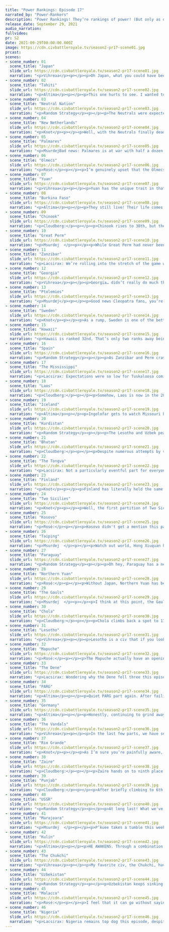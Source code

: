```yaml
---
title: "Power Rankings: Episode 17"
narrated_by: "Power-Rankers"
description: "Power Rankings! They’re rankings of power! (But only as of the instant of the end of the previous episode, as these are not meant to be future predictions!) Power Rankings!"
release_date: September 29, 2021
audio_narration:
fullvideo:
pr: S2
date: 2021-09-29T00:00:00.000Z
image: https://cdn.civbattleroyale.tv/season2-pr17-scene01.jpg
prcast:
scenes:
- scene_number: 01
  scene_title: "Japan"
  slide_url: https://cdn.civbattleroyale.tv/season2-pr17-scene01.jpg
  narration: "<p>Vihreaa</p><p></p><p>Oh Japan, what you could have been. With the move that nobody could have seen coming, they decided to not settle their home island chain, but instead settle in Manchuria. While there are those who may consider this a colossal blunder, it was all a part of Kakuei’s plan. Unfortunately for Japan, Kakuei is very bad at math. This led to Japan being split for the most part for most of its history, and as they say, united we stand, divided we fall, and the rest is history.</p>"
- scene_number: 02
  scene_title: "Tahiti"
  slide_url: https://cdn.civbattleroyale.tv/season2-pr17-scene02.jpg
  narration: "<p>Altima</p><p></p><p>This one hurts to see. I wanted to see how Tahiti’s UA would mess up an endgame map, with its reduced size granting more potential for nonsense. They almost certainly would never have accomplished any more than they did in this timeline, but it would have been funny to see. Pour one out for the Pink Party Pals, something fruity and sweet while gazing longingly at a beach and dreaming of things that never were to be.</p>"
- scene_number: 03
  scene_title: "Neutral Nation"
  slide_url: https://cdn.civbattleroyale.tv/season2-pr17-scene03.jpg
  narration: "<p>Random Strategy</p><p></p><p>The Neutrals were expected to do well, being ranked initially at 4th, having a large amount of land to settle and good natural barriers. Unfortunately, they failed to live up to their potential. They were so isolated that they did have plenty of time to build as many settlers as they wanted; the problem was that that number was 0. By the time they finally got round to it, other civs such as the New Netherland, the Dene, Iceland and even Mississippi were colonising Neutral territory. Despite cheating in a few anachronistic musketmen, Neutral territory was eventually reduced to just their main city of Niagara (their useless tiny citadelled capital was captured by New Netherlands, which then later became THEIR replacement capital). As a city state, they did successfully repel an invasion by the now-also-rumped New Netherlands. Unfortunately, in this part the Vandals decided they wanted to finish off the New Netherlands. And, in what is a common fate of neutral nations, the Vandals simply rolled through the Neutrals to get to their actual target.</p>"
- scene_number: 04
  scene_title: "New Netherlands"
  slide_url: https://cdn.civbattleroyale.tv/season2-pr17-scene04.jpg
  narration: "<p>Knot</p><p></p><p>Well, with the Neutrals finally dead and gone, New Netherlands now gets to hold the title of longest eastern American rump! I hope they enjoy this new position, and I’m sure they’re going to live a long illustrious life on the cylinder to rival the Neutral’s reign as king rump!</p><p></p><p>Wait, what’s the exact opposite of what I just said? An instant fiery death due to Vandal encroachment? Yeah, let’s go with that instead.</p>"
- scene_number: 05
  scene_title: "Palmares"
  slide_url: https://cdn.civbattleroyale.tv/season2-pr17-scene05.jpg
  narration: "<p>MsurdejBad news: Palmares is at war with half a dozen countries, have next to no production or army, and are one Marajoara sneeze away from being eliminated.</p><p>Good news: five of those countries are nowhere near Zumbi, and the only one that is the Olmecs, who also suck.</p>"
- scene_number: 06
  scene_title: "Olmecs"
  slide_url: https://cdn.civbattleroyale.tv/season2-pr17-scene06.jpg
  narration: "<p>Rosé:</p><p></p><p>I’m genuinely upset that the Olmecs are still alive. So many civs that have actually impacted the game or at least did something, anything at all, lived longer. The olmecs have not made a single good move this entire game, and yet somehow they still manage to not die. Rio grande please come down to central america and do it to ‘em.</p>"
- scene_number: 07
  scene_title: "Yuan"
  slide_url: https://cdn.civbattleroyale.tv/season2-pr17-scene07.jpg
  narration: "<p>Vihreaa</p><p></p><p>Yuan has the unique trait in that it actually cannot die. Yes, you heard that right. </p><p>Now… while they may not actually be impervious to death, they are much harder to kill than any other rump should be. Due to some mumbo jumbo that I don’t know the specifics on, Yuan’s last city cannot be captured. It is literally like next-level border gore, when your entire city is just within another nation's territory.</p>"
- scene_number: 08
  scene_title: "Burkina Faso"
  slide_url: https://cdn.civbattleroyale.tv/season2-pr17-scene08.jpg
  narration: "<p>Altima</p><p></p><p>They still live! Their life comes down to the incompetence of others, but they still live! And better still, the Food Bug has visited their capital and delivered a blessing of population. Good part for this one-city runt civ.</p>"
- scene_number: 09
  scene_title: "Chinook"
  slide_url: https://cdn.civbattleroyale.tv/season2-pr17-scene09.jpg
  narration: "<p>Cloudberg:</p><p></p><p>Chinook rises to 38th, but they still only have six land tiles between two cities. I swear to god they’d better not sneak into Cycle 2 like this.</p>"
- scene_number: 10
  scene_title: "Great Perm"
  slide_url: https://cdn.civbattleroyale.tv/season2-pr17-scene10.jpg
  narration: "<p>Msurdej  </p><p></p><p>While Great Perm had never been that great in my opinion, they’ve definitely fallen from whatever they called grace before. The soviet bear, long asleep, has woken up and taken a large bite out of Stephen’s empire. Now with two cities, and less production/troops than Hawai’i, Puny Perm will be lucky to have Uzbek peacekeepers protect it long enough to survive until the end game.</p>"
- scene_number: 11
  scene_title: "Zanzibar"
  slide_url: https://cdn.civbattleroyale.tv/season2-pr17-scene11.jpg
  narration: "<p>Lacsirax: We’re rolling into the stretch of the game where all the civs that have sat around doing nothing for fifteen episodes finally face the consequences of their unadventurousness. More than any other civ, Zanzibar had stealthed their way unnoticed through this game - did you realise that the Chola invasion marked the first time a Zanzibari city had ever changed hands? Still, Raja Raja’s invasion of Zanzibar was decisive, leaving them with two cities - an Arabian town they managed to capture against all odds (the only non Zanzibar-founded city they have ever conquered), and an Antarctic capital. I am personally holding onto the hope that Zanzibar huddles back inside their invisibility cloak now; it’d be fun to finally see a civ starting in Antarctica when we come to Endgame.</p>"
- scene_number: 12
  scene_title: "Georgia"
  slide_url: https://cdn.civbattleroyale.tv/season2-pr17-scene12.jpg
  narration: "<p>Vihreaa</p><p></p><p>Georgia… didn’t really do much this part. But then again, do they really do much in any part? These questions aren’t important. But what is important is the fact that George is still alive and kicking, that is unleast any of their neighbors want that to be otherwise. Despite this, Georgian’s hearts are strong, as they are gambling that they will somehow be able to turn this around if they make it to Endgame.</p>"
- scene_number: 13
  scene_title: "Ptolemies"
  slide_url: https://cdn.civbattleroyale.tv/season2-pr17-scene13.jpg
  narration: "<p>Msurdej</p><p></p><p>Good news Cleopatra fans, you’re not dead! Yes, despite the best efforts of Malacca, the generous Kulin have seemed to have parked a tank right on the city of Lindi, preventing Malacca from capturing it without causing a massive war. This is great news to Cleopatra, but basically makes her continued living not anyone’s choice but Barak’s.</p>"
- scene_number: 14
  scene_title: "Sweden"
  slide_url: https://cdn.civbattleroyale.tv/season2-pr17-scene14.jpg
  narration: "<p>Knot</p><p></p><p>As a rump, Sweden is one of the better ones since they have two cities and one of them is in an icy tundra far from civilization. This would matter more if we weren’t in the era of paratroopers, but hey, if they continue to survive, I think they’d have an endgame start in Siberia which would be one of the worst starts you could ask for and that’d be very funny, so I’m rooting for them.</p>"
- scene_number: 15
  scene_title: "Hawaii"
  slide_url: https://cdn.civbattleroyale.tv/season2-pr17-scene15.jpg
  narration: "<p>Hawaii is ranked 32nd. That’s only two ranks away being in the top half of all civs, alive and dead, and by some distance their record rank. As of this episode, they’ve officially outlived Tahiti. And if all that ain’t success for the Polynesian pipsqueaks, your expectations are far too high.</p>"
- scene_number: 16
  scene_title: "Spain"
  slide_url: https://cdn.civbattleroyale.tv/season2-pr17-scene16.jpg
  narration: "<p>Random Strategy</p><p></p><p>As Zanzibar and Perm crash down from mid-tier to rump-tier, Spain (as well as a bunch of other civs) gain 2 ranks. The only interesting thing I could find to say about Spain is that they are the only civ that would lose a city to Sweden.</p>"
- scene_number: 17
  scene_title: "The Mississippi"
  slide_url: https://cdn.civbattleroyale.tv/season2-pr17-scene17.jpg
  narration: "<p>Lacsirax: Expectations were so low for Tuskaloosa coming into this part that he actually managed to increase the Mississippi’s ranking by 2 just by not dying. Granted they’ve only the four cities left, and the Dene are still officially at war with them, but as long as they keep open borders with the Paraguayan peace force they’re not really under any further threat. That is until the Vandals invade - their eastern border isn’t defended at all. Despite clinging onto a top 30 rank, I still don’t see Tuskaloosa joining us in Endgame.</p>"
- scene_number: 18
  scene_title: "Laos"
  slide_url: https://cdn.civbattleroyale.tv/season2-pr17-scene18.jpg
  narration: "<p>Cloudberg:</p><p></p><p>Somehow, Laos is now in the 20s. No, they haven’t suddenly made a comeback, we’re just at the point where rumps are making it into the 20s. Everyone below them is either worse or in greater danger of dying. That said, if any of their neighbors realize that Laos is still alive, they’re beyond fucked.</p>"
- scene_number: 19
  scene_title: "Iceland"
  slide_url: https://cdn.civbattleroyale.tv/season2-pr17-scene19.jpg
  narration: "<p>Altima</p><p></p><p>Ingolofar gets to watch Missouri burn in the very same grave they dug his dreams of empire. This is more comfort than runts normally get.</p>"
- scene_number: 20
  scene_title: "Kurdistan"
  slide_url: https://cdn.civbattleroyale.tv/season2-pr17-scene20.jpg
  narration: "<p>Random Strategy</p><p></p><p>The Lesotho and Uzbek peacekeepers aren't doing as well as they used to, as Kurdistan is now down to 4 cities. Fortunately Zaire now has a new distraction in the 2 Sicilies to take their mind off of Kurdistan. Kurdistan has also unlocked their UU infantry: the Peshmerga. It has double movement in Hills and may cross Mountains. When attacking into rough terrain, it deals additional damage to all adjacent enemies also in rough terrain. That is probably useless against Zaire but at least it's something.</p>"
- scene_number: 21
  scene_title: "Bhutan"
  slide_url: https://cdn.civbattleroyale.tv/season2-pr17-scene21.jpg
  narration: "<p>Cloudberg:</p><p></p><p>Despite numerous attempts by various neighbors to kill Bhutan, they’re still here, and despite the outbreak of another war they’ve risen 3 ranks to 26th. Lesothan “Peacekeepers” may be invading Thimphu, but if Punjab couldn’t take the city then I don’t see how Lesotho can. All around the power rankers are really not worried about Bhutan at this point.</p>"
- scene_number: 22
  scene_title: "The Tongva"
  slide_url: https://cdn.civbattleroyale.tv/season2-pr17-scene22.jpg
  narration: "<p>Lacsirax: Not a particularly eventful part for everyone’s favourite ‘not-quite-a-rump-state’. The odds of a Blackfoot-esque breakout hit zero a few episodes ago. But I’m sure Toypurina’s just glad to still be here.</p>"
- scene_number: 23
  scene_title: "Finland"
  slide_url: https://cdn.civbattleroyale.tv/season2-pr17-scene23.jpg
  narration: "<p>Knot</p><p></p><p>Finland has literally held the same rank the past five parts, and frankly, that says more about their position than any write-up ever could.</p>"
- scene_number: 24
  scene_title: "Two Sicilies"
  slide_url: https://cdn.civbattleroyale.tv/season2-pr17-scene24.jpg
  narration: "<p>Knot</p><p></p><p>Well, the first partition of Two Sicilies wasn’t quite what Germany wanted, so they decided to invite Zaire and start the second partition of Two Sicilies! This, as you might have guessed, is very bad for Ferdinand. With no more mountains to protect them, and a more open battlefield, this second partition has the potential to be far more devastating, and they likely won’t even have a middle eastern colony to hide in if the war goes really bad. That said, Two Sicilies is nothing if not good at making meat grinders, so it’s not gonna be easy for Germany to gain anything, but the question is not “can Two Sicilies win this war” and much more likely “How much can Two Sicilies avoid losing in this war?”</p>"
- scene_number: 25
  scene_title: "Kosovo"
  slide_url: https://cdn.civbattleroyale.tv/season2-pr17-scene25.jpg
  narration: "<p>Rosé:</p><p></p><p>Kosovo didn't get a mention this part for better or for worse. Kosovo certainly isn't in a super bad position compared to some of the other powers around its rank, hell it could viably take some states to make sort of a mini empire, but i don't see them going much further than that. On the bright side, it seems increasingly likely that they'll make it to endgame because of their position. The Anatolian terrain is notoriously rough to navigate, meaning that all assaults into the region would have to go through the south (which isn't exactly a viable option), or through the sea, and we all know how well the AI does at that.</p>"
- scene_number: 26
  scene_title: "Taiping"
  slide_url: https://cdn.civbattleroyale.tv/season2-pr17-scene26.jpg
  narration: "<p>Msurdej  </p><p></p><p>Watch out world, Hong Xiuquan has nukes! Yes, the lil’ brother of Jesus Christ has split the atom, and now he can use it to split open the armies of his enemies. But he should be cautious, as Northern Yuan could flatten him with their army. It’s hard to say what move Taiping could make outside of an alliance, so their best move may be to wait for the Endgame.</p>"
- scene_number: 27
  scene_title: "Paraguay"
  slide_url: https://cdn.civbattleroyale.tv/season2-pr17-scene27.jpg
  narration: "<p>Random Strategy</p><p></p><p>Oh hey, Paraguay has a new neighbour from down under. Paraguay is helping them slightly with their invasion by peacekeeping in their new gains. That's probably a good thing overall since it is a big distraction for Marajoara, which therefore increases Paraguay's life expectancy. Unfortunately, all this peacekeeping is taking its toll on the Paraguayan economy. With -1168 gpt, Paraguay's science budget has been gutted down to 138 effective science per turn. That's utterly terrible. That's comparable with Sweden or the Olmecs and means they probably won't even make it to the information era. They desperately need to retire the useless peacekeepers in places like Quebec or Indonesia to try and salvage some science.</p>"
- scene_number: 28
  scene_title: "Northern Yuan"
  slide_url: https://cdn.civbattleroyale.tv/season2-pr17-scene28.jpg
  narration: "<p>Rosé:</p><p></p><p>Without Japan, Northern Yuan has become confined between the greater powers of the world, and taking Korea and maybe China are their only possible outs. After that, Northern Yuan is stuck between 3 potentially top ten powers: PARG, Malacca, and Chukchi. Parg is the only neighbor I could see Northern Yuan maybe beating, but vs Chukchi or Malacca is an elimination waiting to happen. Sorry Northern Yuan, maybe you shoulda broken the tradition of far eastern Siberian civs idling for eternity</p>"
- scene_number: 29
  scene_title: "The Gauls"
  slide_url: https://cdn.civbattleroyale.tv/season2-pr17-scene29.jpg
  narration: "<p>Msurdej  </p><p></p><p>I think at this point, the Gauls have three options: A) Work with somebody and double/triple team Germany, get a decisive win before going into Endgame. B) Hunk down and go into Endgame ready to eliminate nearby rivals quickly. C) Die. All in all, not a great set of plans, but considering how Vercingetorix has been able to stay in the top 20 for most of the game, that's impressive.</p>"
- scene_number: 30
  scene_title: "Chola"
  slide_url: https://cdn.civbattleroyale.tv/season2-pr17-scene30.jpg
  narration: "<p>Cloudberg:</p><p></p><p>Chola climbs back a spot to 17th after surprisingly failing to die in the war with Punjab. Chola came out of the conflict battered but far from bowed, and they took enough cities from Zanzibar to offset the ones they lost to Punjab (although numerous core cities were damaged severely and will take some time and effort to rebuild). That now marks two times that Punjab has failed to kick Chola off the Indian subcontinent, and each time this occurs, our confidence that Chola will make to to Cycle 2 grows.</p>"
- scene_number: 31
  scene_title: "Lesotho"
  slide_url: https://cdn.civbattleroyale.tv/season2-pr17-scene31.jpg
  narration: "<p>Vihreaa</p><p></p><p>Lesotho is a civ that if you look at them in a vacuum, they’re looking pretty good. Solid cities, good army, all that fun stuff. They problem that they face is that they are cornered off and essentially only have one neighbor, Zaire, a much stronger power. Past that is Nigeria, who is living in the year 3021. Perhaps a coalition war of Lesotho and Nigeria against Zaire could shake things up in Africa.</p>"
- scene_number: 32
  scene_title: "Mapuche"
  slide_url: https://cdn.civbattleroyale.tv/season2-pr17-scene32.jpg
  narration: "<p>Rosé:</p><p></p><p>The Mapuche actually have an opening to take on their infinitely more successful sister nation Marajoara. With the Kulin backdoor squad finally arriving in South America Mapuche is in the prime position where it can pick a side to determine the fate of South America. Given that all Marajorian hands are on deck with either preventing a Kulin invasion or cleaning nuclear waste, a Mapuche invasion into Brazil would be laughably one-sided. Alternatively, Mapuche could push against Kulin into the pacific, though i feel that would just result in Kulin getting more South American holdings. Either way, Mapuche needs to pick a side, and if they do so correctly, they would be back in contention for being a world power</p>"
- scene_number: 33
  scene_title: "The Dene"
  slide_url: https://cdn.civbattleroyale.tv/season2-pr17-scene33.jpg
  narration: "<p>Lacsirax: Wondering why the Dene fell three this episode? Well, so am I, to be honest, given their conquest of the Mississippi went fairly swimmingly, with only four cities remaining under Tuskaloosa’s grasp, protected only by peacekeepers. I suppose their stats aren’t particularly exemplary, but they do outclass their only real rivals Rio Grande on production, and while the Chukchi’s stats run rings around them, a quick look at the border reveals Thanadelthur is far more prepared for a war than Lawtiliwadlin on that front. We’ll chalk this up to course correction from a hype bump last episode, but frankly I do expect to see the Dene rise further as we near Endgame. And hey, 14 is still certainly higher than 52, the rank we gave them in Part 0.</p>"
- scene_number: 34
  scene_title: "PARG"
  slide_url: https://cdn.civbattleroyale.tv/season2-pr17-scene34.jpg
  narration: "<p>Altima</p><p></p><p>Quiet PARG part again. After failing to hop in on the Soviet’s Permesian slaughter, Kolchak now borders the significantly more advanced Red Russians on Lenin’s terms, rather than his own. Still, the food bug has helped him catch up in a number of important ways. Production, troop count, effective science… If Lenin declared right now, Lenin likely wins - power armor against armored trains is no contest. But if Kolchak can bide his time, he stands to catch up.</p>"
- scene_number: 35
  scene_title: "Germany"
  slide_url: https://cdn.civbattleroyale.tv/season2-pr17-scene35.jpg
  narration: "<p>Altima</p><p></p><p>Honestly, continuing to grind away at the Italians forever until they die while better options for conquest exist is entirely in character for Kaiser Wilhelm. Still not a particularly productive use of his time, but he’s making progress at least. While the wars have been slow going because All Alps Are Assholes, the progress made in the last war seems to have been enough of a turning point to make Wilhelm’s raw force advantage count enough to maybe actually break through this time. Airpower stands to be a huge part of this war- the Sicilians have like two planes, and the Germans have a bunch, and as a consequence half of Sicily is in the red. Hopefully, this time Lil’ Willy will actually finish what he started so many episodes ago.</p>"
- scene_number: 36
  scene_title: "The Vandals"
  slide_url: https://cdn.civbattleroyale.tv/season2-pr17-scene36.jpg
  narration: "<p>Vihreaa</p><p></p><p>In the last few parts, we have seen the Vandals and their cross oceanic empire fall from grace. After losing just about all of their Caribbean holdings to Marajoara, the Vandals have been having difficulty bouncing back. Without particularly strong stats in any one area (except you, number of trade routes) the Vandals will have to rely on their exemplary ability to conduct naval invasions to gain more ground in the game.</p>"
- scene_number: 37
  scene_title: "Rio Grande"
  slide_url: https://cdn.civbattleroyale.tv/season2-pr17-scene37.jpg
  narration: "<p>Knot</p><p></p><p>As I’m sure you’re painfully aware, Rio Grande cannot lose most of their empire at this point. We’re basically assured that Rio Grande is going to survive into endgame and the question is just how much can they gain before that happens? So far, the answer has been “not quite as much as expected.” After the good, but not excellent, war with the Mississipi, and the decent, but not great, war with Marajoara, Rio Grande hasn’t done much. They’ve certainly expanded, but not quite as much as fans of the big hat bois might have wanted from a civ of their caliber. The downside of a Rio Grande war is very little, so declaring wars on literally any civ surrounding them (Dene, Chukchi, Marajoara, even Tongva) should be their modus operandi before the game resets, and they get yanked down to the real world with everyone else. But I guess that’d require the civ to realize that it's cheating, and civ AI this season has been full of ocean civs not knowing how to build boats, so I should prolly temper my expectations.</p>"
- scene_number: 38
  scene_title: "Zaire"
  slide_url: https://cdn.civbattleroyale.tv/season2-pr17-scene38.jpg
  narration: "<p>Cloudberg:</p><p></p><p>Zaire hands on to ninth place, but other civs are really starting to overtake them in the stats, where they’ve fallen to 13th. Several civs are opening up serious tech leads over them, they’re well behind in production, and despite being one of the first civs to carpet, their production of additional units is fizzling out. However, they have finally made progress against Kurdistan after breaking through the wall of Uzbek peacekeepers, gaining them several new cities, and it wouldn’t surprise us if they took the capital or even eliminated Kurdistan in the next couple episodes. But whether it will be enough to increase their ranking remains to be seen.</p>"
- scene_number: 39
  scene_title: "Punjab"
  slide_url: https://cdn.civbattleroyale.tv/season2-pr17-scene39.jpg
  narration: "<p>Cloudberg:</p><p></p><p>After briefly climbing to 6th, Punjab falls back to 8th, although the reason for this is unclear. Punjab gained several cities from Chola this episode, but part of the reason for this devaluation might be the fact that they should have gained many more: the majority of the cities that they flipped ended the war back in Cholan hands. However, Punjab fans do have a source of optimism in Punjab’s tech path, which is putting it in competition only with Rio Grande in a race to get to the overpowered space wonders on the technical side of the tech tree.</p>"
- scene_number: 40
  scene_title: "USSR"
  slide_url: https://cdn.civbattleroyale.tv/season2-pr17-scene40.jpg
  narration: "<p>Random Strategy</p><p></p><p>At long last! What we've all been waiting for! The USSR went back to conquering for the first time since they captured Konigsberg from Sweden way back! I always had high hopes for the USSR due to how easy it would be to conquer any of their 3 midtier neighbours. The annexation of Perm does significantly increase the USSR's city count, which was actually quite small before, relative to how powerful they were. And what's more is that the other 2 midtier expansions: Finland and Kosovo, are still there for the taking whenever the USSR wants them, which (if they do eat them) will put them up to Nigeria/Chukchi city count levels! While it was conquering, the USSR did make sure to stay on top of its science game (unlike a certain other civ, *cough* Uzbekistan) and was the first civ of the cylinder to unlock biofactories on the very last turn of this part. Once built, they will provide +1 production on every plains and grassland tile which will be a very significant boost. They're also an indication that the USSR is going for bioenhancements so that'll be fun.</p>"
- scene_number: 41
  scene_title: "Marajoara"
  slide_url: https://cdn.civbattleroyale.tv/season2-pr17-scene41.jpg
  narration: "<p>Msurdej  </p><p></p><p>P’kuee takes a tumble this week as the Kulin begin an assault on mainland South America. Barak’s blitz has seen moderate success (as far as Australian invasions go), but the biggest problem seems to be composition. The Marajoaran land army is composed mainly of ranged and artillery, making recapture a hard task in some locations (not even counting Paraguayan peacekeepers). Of course, this is also merely an arm of Kulin’s full power. If Marajoara has to go up against more, they could find themselves dropping out of the top 10.</p>"
- scene_number: 42
  scene_title: "Kulin"
  slide_url: https://cdn.civbattleroyale.tv/season2-pr17-scene42.jpg
  narration: "<p>Altima</p><p></p><p>HE AWAKENS. Through a combination of general technological superiority and naval might the Kulin have made waves through the Marajoaran territory, marching straight into their heartlands and forcing a defensive nuclear response from our boys in clay-tone. Now, the Marajoarans are rallying, and look to push some of this back. However, there’s basically no way that the Kulin will lose their Pacific coastal captures. They will have their beachhead regardless. Let’s see if they can keep a real foothold.</p>"
- scene_number: 43
  scene_title: "The Chukchi"
  slide_url: https://cdn.civbattleroyale.tv/season2-pr17-scene43.jpg
  narration: "<p>Vihreaa</p><p></p><p>My favorite civ, the Chukchi, have unfortunately been stagnating these last few parts, as much as I hate to admit it. Because of this, they’ve allowed neighboring civs such as Northern Yuan and the Dene to catch up to them, whether it be in military or technology. Fortunately for the Chukchi, they control a strong navy in the Pacific, which gives them many more options than just the two civs mentioned before. Their most vulnerable neighbor would likely be Tongva, and could likely be conquered without much ease. The Chukchi train isn’t over yet!</p>"
- scene_number: 44
  scene_title: "Uzbekistan"
  slide_url: https://cdn.civbattleroyale.tv/season2-pr17-scene44.jpg
  narration: "<p>Random Strategy</p><p></p><p>Uzbekistan keeps sinking deeper into its pit of dept. They’re currently at -5k gpt! That's ridiculous. And it does mean their science is starting to lag behind. Frankly I'm surprised they haven't lost 5 ranks to this because without science, what will they do when faced with nexii and xcoms? They are already falling behind this very part, as Punjab is the first civ of the cylinder to unlock vertical farms while the USSR is the first civ of the cylinder to unlock biofactories: both of those are major stat gains. And more will follow and continue to pile up. Their third main neighbour, PARG, is still behind due to a terrible midgame but is rapidly catching back up at breakneck speed. And where will that leave Uzbekistan in Endgame? Surrounded by bigger and better civs, with nowhere to expand. Uzbekistan absolutely have to fix this problem and disband their useless peacekeepers before it becomes too late.</p>"
- scene_number: 45
  scene_title: "Malacca"
  slide_url: https://cdn.civbattleroyale.tv/season2-pr17-scene45.jpg
  narration: "<p>Rosé:</p><p></p><p>I feel that it can go without saying that Malacca has grown stagnant as of recently, and the rest of the world is growing impatient. At first Malacca's decline was just due to Nigeria's rise, but it now seems that a much larger problem has surfaced. Sure Tahiti is gone, good job I guess, but that's not the game-defining DOW that all of the rising powers have had as of recently (Nigeria had Ptolemies, Uzbekistan had Sweden, USSR had Great Perm etc.) Additionally, since Kulin has finally done something worth talking about, Malacca just can't go south, leaving only three options, all of which are decreasing in viability. Chola does seem like the most reasonable option but Chola has shown that it isn't a pushover. The window is closing for Malacca and it gets harder to open as time flies by</p>"
- scene_number: 46
  scene_title: "Nigeria"
  slide_url: https://cdn.civbattleroyale.tv/season2-pr17-scene46.jpg
  narration: "<p>Lacsirax: Nigeria remains top dog this episode, despite having been quiet for a little while now. Their exemplary stats make sure of that, still dominating science and rocking production levels only slightly edged by Malacca. It’s also fair to say they’re the only superpower without an inherent flaw - Malacca has its naval reliance, Uzbekistan’s bleeding money, the Chukchi’s neglect of its military is alarming, the Kulin are still based in Australia, etc. If there’s anything to mark against Nigeria, it’s their somewhat limited expansion options. Zaire would likely be bloodier than it’s worth, the Med is a notorious flipzone, and the Middle East is chock full of peacekeepers. Still, even without picking up another city before Endgame, they should still be able to hold onto their fantastic stats - and that’ll set them in excellent stead come the restart.</p>"
---
```

